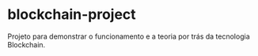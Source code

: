 # blockchain-project
Projeto para demonstrar o funcionamento e a teoria por trás da tecnologia Blockchain.
